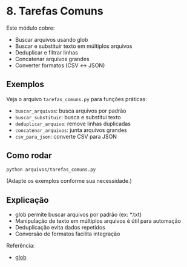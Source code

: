 # 8. Tarefas Comuns

Este módulo cobre:
- Buscar arquivos usando glob
- Buscar e substituir texto em múltiplos arquivos
- Deduplicar e filtrar linhas
- Concatenar arquivos grandes
- Converter formatos (CSV ↔ JSON)

## Exemplos
Veja o arquivo `tarefas_comuns.py` para funções práticas:
- `buscar_arquivos`: busca arquivos por padrão
- `buscar_substituir`: busca e substitui texto
- `deduplicar_arquivo`: remove linhas duplicadas
- `concatenar_arquivos`: junta arquivos grandes
- `csv_para_json`: converte CSV para JSON

## Como rodar
```bash
python arquivos/tarefas_comuns.py
```
(Adapte os exemplos conforme sua necessidade.)

## Explicação
- glob permite buscar arquivos por padrão (ex: *.txt)
- Manipulação de texto em múltiplos arquivos é útil para automação
- Deduplicação evita dados repetidos
- Conversão de formatos facilita integração

Referência:
- [glob](https://docs.python.org/3/library/glob.html)
